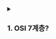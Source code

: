 <details>
  <summary><h3>1. OSI 7계층?</h3></summary>
  <ul>
    <li> OSI 7계층은 네트워크의 통신 과정을 7개의 계층으로 나눈 모델입니다. </li>
    <ul>
      <li> Physical Layer (물리 계층) : 실제 장치들을 통해 데이터를 전송합니다. </li>
      <li> Data Link Layer (데이터 링크 계층) : 네트워크 기기들 사이의 데이터 전송 및 물리 주소를 관리합니다. </li>
      <li> Network Layer (네트워크 계층) : 다양한 네트워크 간의 통신 경로를 선택합니다. </li>
      <li> Transport Layer (전송 계층) : 호스트 간의 신뢰성 있는 데이터 전송을 담당합니다. </li>
      <li> Session Layer (세션 계층) : 통신 세션을 구성하고 관리합니다. </li>
      <li> Presentation Layer (표현 계층) : 데이터의 표현 방식을 관리하고 암호화합니다. </li>
      <li> Application Layer (응용 계층) : 사용자와 가장 가깝게 위치하며, 사용자의 요청과 응답을 처리합니다. </li>
    </ul>
    <li> Transport Layer는 데이터의 신뢰성 있는 전송을 담당하며, 이를 위해 세그먼트라는 단위로 데이터를 분할하고, 오류 검출, 재전송, 흐름 제어 등을 수행합니다. </li>
    <li> Network Layer는 다양한 네트워크 간의 통신 경로를 선택하고, 이를 위해 패킷이라는 단위로 데이터를 분할합니다. 라우팅, IP 주소 할당 등의 역할을 합니다. </li>
    <li> L3 스위치는 기본적으로 스위치의 기능을 가지면서 라우터의 기능을 일부 가지고 있는 장비로, 빠른 속도로 데이터를 전송하면서도 라우팅 기능을 수행할 수 있습니다. </li>
    <li> 라우터는 네트워크 계층에서 동작하며, 다양한 네트워크 간의 통신 경로를 선택하는 역할을 합니다. </li>
    <li> 각 계층의 단위 </li>
    <ul>
      <li> Physical Layer : Bit </li>
      <li> Data Link Layer : Frame </li>
      <li> Network Layer : Packet </li>
      <li> Transport Layer : Segment </li>
    </ul>
    <li> 헤더의 Packing Order는 데이터가 송신자로부터 수신자로 전송되는 과정에서 각 계층에서 헤더가 추가되는 순서를 의미합니다. 송신 측에서는 Application Layer에서 Physical Layer로 내려가며 헤더가 추가되고, 수신 측에서는 Physical Layer에서 Application Layer로 올라가며 헤더가 제거됩니다. </li>
    <li> ARP (Address Resolution Protocol)는 IP 주소를 물리적 네트워크 주소로 변환하는 프로토콜입니다. 네트워크에서 통신을 하려면 이 두 주소가 모두 필요하기 때문에 ARP는 중요한 역할을 합니다. </li>
  </ul>
</details>
